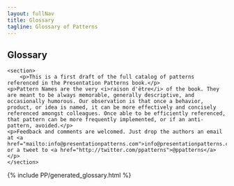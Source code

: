```yaml
---
layout: fullNav
title: Glossary
tagline: Glossary of Patterns
---
```


<article>
	<h1>Glossary</h1>
	
	<section>
		<p>This is a first draft of the full catalog of patterns referenced in the Presentation Patterns book.</p>
    <p>Pattern Names are the very <i>raison d'être</i> of the book. They are meant to be always memorable, generally descriptive, and occasionally humorous. Our observation is that once a behavior, product, or idea is named, it can be more effectively and concisely referenced amongst colleagues. Once able to be efficiently referenced, that pattern can be more frequently implemented, or if an anti-pattern, avoided.</p>
    <p>Feedback and comments are welcomed. Just drop the authors an email at <a href="mailto:info@presentationpatterns.com">info@presentationpatterns.com</a> or a tweet to <a href="http://twitter.com/ppatterns">@ppatterns</a></p>
	</section>

{% include PP/generated_glossary.html %}
	
</article>
